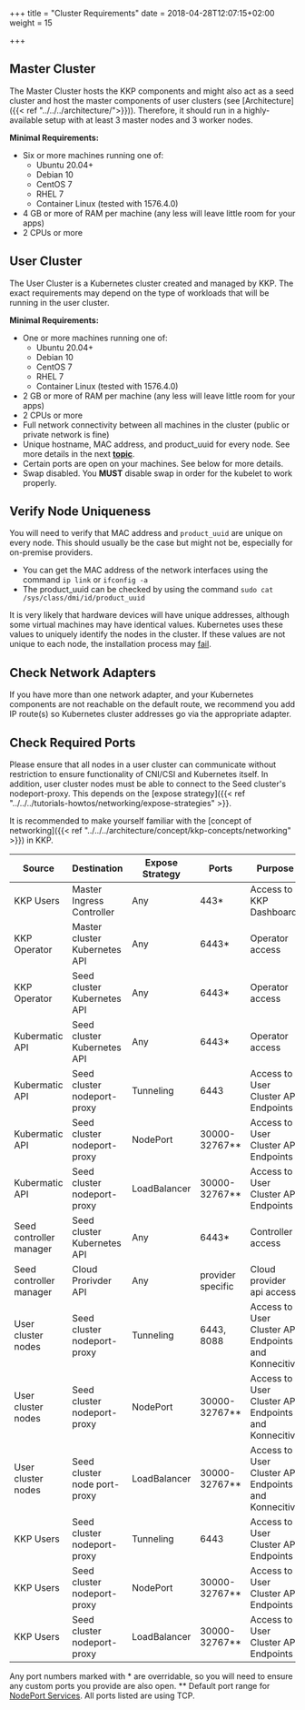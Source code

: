 +++
title = "Cluster Requirements"
date = 2018-04-28T12:07:15+02:00
weight = 15

+++

## Master Cluster
The Master Cluster hosts the KKP components and might also act as a seed cluster and host the master components of user clusters (see [Architecture]({{< ref "../../../architecture/">}})). Therefore, it should run in a highly-available setup with at least 3 master nodes and 3 worker nodes.

**Minimal Requirements:**
* Six or more machines running one of:
  * Ubuntu 20.04+
  * Debian 10
  * CentOS 7
  * RHEL 7
  * Container Linux (tested with 1576.4.0)
* 4 GB or more of RAM per machine (any less will leave little room for your apps)
* 2 CPUs or more

## User Cluster
The User Cluster is a Kubernetes cluster created and managed by KKP. The exact requirements may depend on the type of workloads that will be running in the user cluster.

**Minimal Requirements:**
* One or more machines running one of:
  * Ubuntu 20.04+
  * Debian 10
  * CentOS 7
  * RHEL 7
  * Container Linux (tested with 1576.4.0)
* 2 GB or more of RAM per machine (any less will leave little room for your apps)
* 2 CPUs or more
* Full network connectivity between all machines in the cluster (public or private network is fine)
* Unique hostname, MAC address, and product\_uuid for every node. See more details in the next [**topic**](#Verify-the-MAC-Address-and-product-uuid-Are-Unique-for-Every-Node).
* Certain ports are open on your machines. See below for more details.
* Swap disabled. You **MUST** disable swap in order for the kubelet to work properly.

## Verify Node Uniqueness

You will need to verify that MAC address and `product_uuid` are unique on every node. This should usually be the case but might not be, especially for on-premise providers.

* You can get the MAC address of the network interfaces using the command `ip link` or `ifconfig -a`
* The product\_uuid can be checked by using the command `sudo cat /sys/class/dmi/id/product_uuid`

It is very likely that hardware devices will have unique addresses, although some virtual machines may have identical values. Kubernetes uses these values to uniquely identify the nodes in the cluster. If these values are not unique to each node, the installation process may [fail](https://github.com/kubernetes/kubeadm/issues/31).

## Check Network Adapters

If you have more than one network adapter, and your Kubernetes components are not reachable on the default route, we recommend you add IP route(s) so Kubernetes cluster addresses go via the appropriate adapter.

## Check Required Ports

Please ensure that all nodes in a user cluster can communicate without restriction to ensure functionality of CNI/CSI and Kubernetes itself.
In addition, user cluster nodes must be able to connect to the Seed cluster's nodeport-proxy. This depends on the [expose strategy]({{< ref "../../../tutorials-howtos/networking/expose-strategies" >}}.

It is recommended to make yourself familiar with the [concept of networking]({{< ref "../../../architecture/concept/kkp-concepts/networking" >}}) in KKP.

| Source                  | Destination                   | Expose Strategy | Ports             | Purpose                                              |
|-------------------------|-------------------------------|-----------------|-------------------|------------------------------------------------------|
| KKP Users               | Master Ingress Controller     | Any             | 443*              | Access to KKP Dashboard                              |
| KKP Operator            | Master cluster Kubernetes API | Any             | 6443*             | Operator access                                      |
| KKP Operator            | Seed cluster Kubernetes API   | Any             | 6443*             | Operator access                                      |
| Kubermatic API          | Seed cluster Kubernetes API   | Any             | 6443*             | Operator access                                      |
| Kubermatic API          | Seed cluster nodeport-proxy   | Tunneling       | 6443              | Access to User Cluster API Endpoints                 | 
| Kubermatic API          | Seed cluster nodeport-proxy   | NodePort        | 30000-32767**     | Access to User Cluster API Endpoints                 |
| Kubermatic API          | Seed cluster nodeport-proxy   | LoadBalancer    | 30000-32767**     | Access to User Cluster API Endpoints                 |
| Seed controller manager | Seed cluster Kubernetes API   | Any             | 6443*             | Controller access                                    |
| Seed controller manager | Cloud Prorivder API           | Any             | provider specific | Cloud provider api access                            |
| User cluster nodes      | Seed cluster nodeport-proxy   | Tunneling       | 6443, 8088        | Access to User Cluster API Endpoints and Konnecitivy | 
| User cluster nodes      | Seed cluster nodeport-proxy   | NodePort        | 30000-32767**     | Access to User Cluster API Endpoints and Konnecitivy |
| User cluster nodes      | Seed cluster node port-proxy  | LoadBalancer    | 30000-32767**     | Access to User Cluster API Endpoints and Konnecitivy |
| KKP Users               | Seed cluster nodeport-proxy   | Tunneling       | 6443              | Access to User Cluster API Endpoints                 |
| KKP Users               | Seed cluster nodeport-proxy   | NodePort        | 30000-32767**     | Access to User Cluster API Endpoints                 |
| KKP Users               | Seed cluster nodeport-proxy   | LoadBalancer    | 30000-32767**     | Access to User Cluster API Endpoints                 |

Any port numbers marked with * are overridable, so you will need to ensure any custom ports you provide are also open.
** Default port range for [NodePort Services](https://kubernetes.io/docs/concepts/services-networking/service/).
All ports listed are using TCP.
